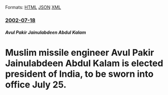 
Formats: [HTML](/news/2002/07/18/muslim-missile-engineer-avul-pakir-jainulabdeen-abdul-kalam-is-elected-president-of-india-to-be-sworn-into-office-july-25.html)  [JSON](/news/2002/07/18/muslim-missile-engineer-avul-pakir-jainulabdeen-abdul-kalam-is-elected-president-of-india-to-be-sworn-into-office-july-25.json)  [XML](/news/2002/07/18/muslim-missile-engineer-avul-pakir-jainulabdeen-abdul-kalam-is-elected-president-of-india-to-be-sworn-into-office-july-25.xml)  

### [2002-07-18](/news/2002/07/18/index.md)

##### Avul Pakir Jainulabdeen Abdul Kalam
#  Muslim missile engineer Avul Pakir Jainulabdeen Abdul Kalam is elected president of India, to be sworn into office July 25.



